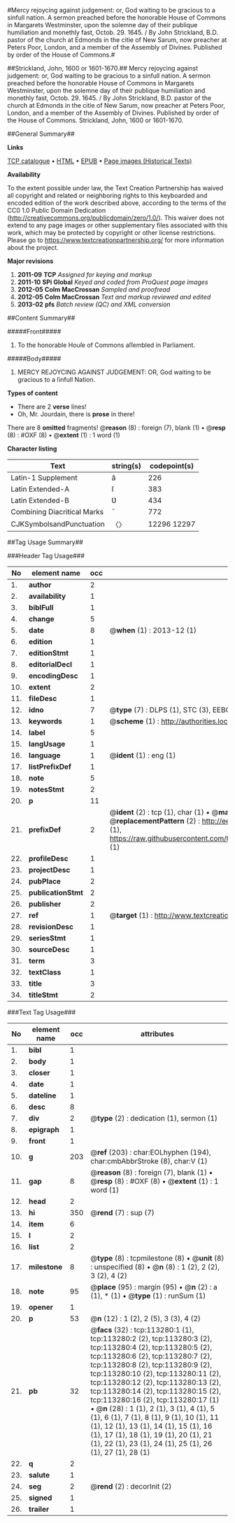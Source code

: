 #Mercy rejoycing against judgement: or, God waiting to be gracious to a sinfull nation. A sermon preached before the honorable House of Commons in Margarets Westminster, upon the solemne day of their publique humiliation and monethly fast, Octob. 29. 1645. / By John Strickland, B.D. pastor of the church at Edmonds in the citie of New Sarum, now preacher at Peters Poor, London, and a member of the Assembly of Divines. Published by order of the House of Commons.#

##Strickland, John, 1600 or 1601-1670.##
Mercy rejoycing against judgement: or, God waiting to be gracious to a sinfull nation. A sermon preached before the honorable House of Commons in Margarets Westminster, upon the solemne day of their publique humiliation and monethly fast, Octob. 29. 1645. / By John Strickland, B.D. pastor of the church at Edmonds in the citie of New Sarum, now preacher at Peters Poor, London, and a member of the Assembly of Divines. Published by order of the House of Commons.
Strickland, John, 1600 or 1601-1670.

##General Summary##

**Links**

[TCP catalogue](http://www.ota.ox.ac.uk/tcp/)  • 
[HTML](http://tei.it.ox.ac.uk/tcp/Texts-HTML/free/A94/A94051.html)  • 
[EPUB](http://tei.it.ox.ac.uk/tcp/Texts-EPUB/free/A94/A94051.epub) • 
[Page images (Historical Texts)](https://historicaltexts.jisc.ac.uk/eebo-99861152e)

**Availability**

To the extent possible under law, the Text Creation Partnership has waived all copyright and related or neighboring rights to this keyboarded and encoded edition of the work described above, according to the terms of the CC0 1.0 Public Domain Dedication (http://creativecommons.org/publicdomain/zero/1.0/). This waiver does not extend to any page images or other supplementary files associated with this work, which may be protected by copyright or other license restrictions. Please go to https://www.textcreationpartnership.org/ for more information about the project.

**Major revisions**

1. __2011-09__ __TCP__ *Assigned for keying and markup*
1. __2011-10__ __SPi Global__ *Keyed and coded from ProQuest page images*
1. __2012-05__ __Colm MacCrossan__ *Sampled and proofread*
1. __2012-05__ __Colm MacCrossan__ *Text and markup reviewed and edited*
1. __2013-02__ __pfs__ *Batch review (QC) and XML conversion*

##Content Summary##

#####Front#####

1. To the honorable Houſe of Commons aſſembled in Parliament.

#####Body#####

1. MERCY REJOYCING AGAINST JUDGEMENT: OR, God waiting to be gracious to a ſinfull Nation.

**Types of content**

  * There are 2 **verse** lines!
  * Oh, Mr. Jourdain, there is **prose** in there!

There are 8 **omitted** fragments! 
 @__reason__ (8) : foreign (7), blank (1)  •  @__resp__ (8) : #OXF (8)  •  @__extent__ (1) : 1 word (1)

**Character listing**


|Text|string(s)|codepoint(s)|
|---|---|---|
|Latin-1 Supplement|â|226|
|Latin Extended-A|ſ|383|
|Latin Extended-B|Ʋ|434|
|Combining             Diacritical Marks|̄|772|
|CJKSymbolsandPunctuation|〈〉|12296 12297|

##Tag Usage Summary##

###Header Tag Usage###

|No|element name|occ|attributes|
|---|---|---|---|
|1.|__author__|2||
|2.|__availability__|1||
|3.|__biblFull__|1||
|4.|__change__|5||
|5.|__date__|8| @__when__ (1) : 2013-12 (1)|
|6.|__edition__|1||
|7.|__editionStmt__|1||
|8.|__editorialDecl__|1||
|9.|__encodingDesc__|1||
|10.|__extent__|2||
|11.|__fileDesc__|1||
|12.|__idno__|7| @__type__ (7) : DLPS (1), STC (3), EEBO-CITATION (1), PROQUEST (1), VID (1)|
|13.|__keywords__|1| @__scheme__ (1) : http://authorities.loc.gov/ (1)|
|14.|__label__|5||
|15.|__langUsage__|1||
|16.|__language__|1| @__ident__ (1) : eng (1)|
|17.|__listPrefixDef__|1||
|18.|__note__|5||
|19.|__notesStmt__|2||
|20.|__p__|11||
|21.|__prefixDef__|2| @__ident__ (2) : tcp (1), char (1)  •  @__matchPattern__ (2) : ([0-9\-]+):([0-9IVX]+) (1), (.+) (1)  •  @__replacementPattern__ (2) : http://eebo.chadwyck.com/downloadtiff?vid=$1&page=$2 (1), https://raw.githubusercontent.com/textcreationpartnership/Texts/master/tcpchars.xml#$1 (1)|
|22.|__profileDesc__|1||
|23.|__projectDesc__|1||
|24.|__pubPlace__|2||
|25.|__publicationStmt__|2||
|26.|__publisher__|2||
|27.|__ref__|1| @__target__ (1) : http://www.textcreationpartnership.org/docs/. (1)|
|28.|__revisionDesc__|1||
|29.|__seriesStmt__|1||
|30.|__sourceDesc__|1||
|31.|__term__|3||
|32.|__textClass__|1||
|33.|__title__|3||
|34.|__titleStmt__|2||


###Text Tag Usage###

|No|element name|occ|attributes|
|---|---|---|---|
|1.|__bibl__|1||
|2.|__body__|1||
|3.|__closer__|1||
|4.|__date__|1||
|5.|__dateline__|1||
|6.|__desc__|8||
|7.|__div__|2| @__type__ (2) : dedication (1), sermon (1)|
|8.|__epigraph__|1||
|9.|__front__|1||
|10.|__g__|203| @__ref__ (203) : char:EOLhyphen (194), char:cmbAbbrStroke (8), char:V (1)|
|11.|__gap__|8| @__reason__ (8) : foreign (7), blank (1)  •  @__resp__ (8) : #OXF (8)  •  @__extent__ (1) : 1 word (1)|
|12.|__head__|2||
|13.|__hi__|350| @__rend__ (7) : sup (7)|
|14.|__item__|6||
|15.|__l__|2||
|16.|__list__|2||
|17.|__milestone__|8| @__type__ (8) : tcpmilestone (8)  •  @__unit__ (8) : unspecified (8)  •  @__n__ (8) : 1 (2), 2 (2), 3 (2), 4 (2)|
|18.|__note__|95| @__place__ (95) : margin (95)  •  @__n__ (2) : a (1), * (1)  •  @__type__ (1) : runSum (1)|
|19.|__opener__|1||
|20.|__p__|53| @__n__ (12) : 1 (2), 2 (5), 3 (3), 4 (2)|
|21.|__pb__|32| @__facs__ (32) : tcp:113280:1 (1), tcp:113280:2 (2), tcp:113280:3 (2), tcp:113280:4 (2), tcp:113280:5 (2), tcp:113280:6 (2), tcp:113280:7 (2), tcp:113280:8 (2), tcp:113280:9 (2), tcp:113280:10 (2), tcp:113280:11 (2), tcp:113280:12 (2), tcp:113280:13 (2), tcp:113280:14 (2), tcp:113280:15 (2), tcp:113280:16 (2), tcp:113280:17 (1)  •  @__n__ (28) : 1 (1), 2 (1), 3 (1), 4 (1), 5 (1), 6 (1), 7 (1), 8 (1), 9 (1), 10 (1), 11 (1), 12 (1), 13 (1), 14 (1), 15 (1), 16 (1), 17 (1), 18 (1), 19 (1), 20 (1), 21 (1), 22 (1), 23 (1), 24 (1), 25 (1), 26 (1), 27 (1), 28 (1)|
|22.|__q__|2||
|23.|__salute__|1||
|24.|__seg__|2| @__rend__ (2) : decorInit (2)|
|25.|__signed__|1||
|26.|__trailer__|1||

